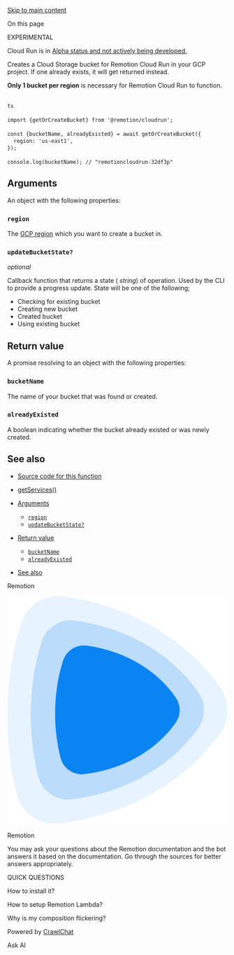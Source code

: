 [Skip to main content](https://www.remotion.dev/docs/cloudrun/getorcreatebucket#__docusaurus_skipToContent_fallback)

On this page

EXPERIMENTAL

Cloud Run is in [Alpha status and not actively being developed.](https://www.remotion.dev/docs/cloudrun/status)

Creates a Cloud Storage bucket for Remotion Cloud Run in your GCP project. If one already exists, it will get returned instead.

**Only 1 bucket per region** is necessary for Remotion Cloud Run to function.

```

ts

import {getOrCreateBucket} from '@remotion/cloudrun';

const {bucketName, alreadyExisted} = await getOrCreateBucket({
  region: 'us-east1',
});

console.log(bucketName); // "remotioncloudrun-32df3p"
```

## Arguments [​](https://www.remotion.dev/docs/cloudrun/getorcreatebucket\#arguments "Direct link to Arguments")

An object with the following properties:

### `region` [​](https://www.remotion.dev/docs/cloudrun/getorcreatebucket\#region "Direct link to region")

The [GCP region](https://www.remotion.dev/docs/cloudrun/region-selection) which you want to create a bucket in.

### `updateBucketState?` [​](https://www.remotion.dev/docs/cloudrun/getorcreatebucket\#updatebucketstate "Direct link to updatebucketstate")

_optional_

Callback function that returns a state ( _string_) of operation. Used by the CLI to provide a progress update. State will be one of the following;

- Checking for existing bucket
- Creating new bucket
- Created bucket
- Using existing bucket

## Return value [​](https://www.remotion.dev/docs/cloudrun/getorcreatebucket\#return-value "Direct link to Return value")

A promise resolving to an object with the following properties:

### `bucketName` [​](https://www.remotion.dev/docs/cloudrun/getorcreatebucket\#bucketname "Direct link to bucketname")

The name of your bucket that was found or created.

### `alreadyExisted` [​](https://www.remotion.dev/docs/cloudrun/getorcreatebucket\#alreadyexisted "Direct link to alreadyexisted")

A boolean indicating whether the bucket already existed or was newly created.

## See also [​](https://www.remotion.dev/docs/cloudrun/getorcreatebucket\#see-also "Direct link to See also")

- [Source code for this function](https://github.com/remotion-dev/remotion/blob/main/packages/cloudrun/src/api/get-or-create-bucket.ts)
- [getServices()](https://www.remotion.dev/docs/cloudrun/getservices)

- [Arguments](https://www.remotion.dev/docs/cloudrun/getorcreatebucket#arguments)
  - [`region`](https://www.remotion.dev/docs/cloudrun/getorcreatebucket#region)
  - [`updateBucketState?`](https://www.remotion.dev/docs/cloudrun/getorcreatebucket#updatebucketstate)
- [Return value](https://www.remotion.dev/docs/cloudrun/getorcreatebucket#return-value)
  - [`bucketName`](https://www.remotion.dev/docs/cloudrun/getorcreatebucket#bucketname)
  - [`alreadyExisted`](https://www.remotion.dev/docs/cloudrun/getorcreatebucket#alreadyexisted)
- [See also](https://www.remotion.dev/docs/cloudrun/getorcreatebucket#see-also)

Remotion

![Logo](https://raw.githubusercontent.com/remotion-dev/brand/refs/heads/main/logo.svg)

Remotion

You may ask your questions about the Remotion documentation and the bot answers it based on the documentation. Go through the sources for better answers appropriately.

QUICK QUESTIONS

How to install it?

How to setup Remotion Lambda?

Why is my composition flickering?

Powered by [CrawlChat](https://crawlchat.app/?ref=powered-by-remotion)

Ask AI